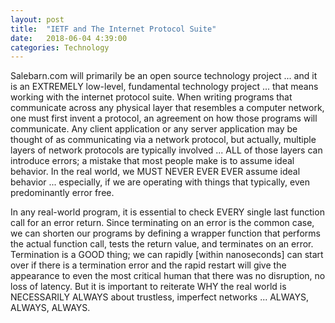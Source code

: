 ```yaml
---
layout: post
title:  "IETF and The Internet Protocol Suite"
date:   2018-06-04 4:39:00
categories: Technology
---
```


Salebarn.com will primarily be an open source technology project ... and it is an EXTREMELY low-level, fundamental technology project ... that means working with the internet protocol suite.  When writing programs that communicate across any physical layer that resembles a computer network, one must first invent a protocol, an agreement on how those programs will communicate. Any client application or any server application may be thought of as communicating via a network protocol, but actually, multiple layers of network protocols are typically involved ... ALL of those layers can introduce errors; a mistake that most people make is to assume ideal behavior. In the real world, we MUST NEVER EVER EVER assume ideal behavior ... especially, if we are operating with things that typically, even predominantly error free.

In any real-world program, it is essential to check EVERY single last function call for an error return. Since terminating on an error is the common case, we can shorten our programs by defining a wrapper function that performs the actual function call, tests the return value, and terminates on an error. Termination is a GOOD thing; we can rapidly [within nanoseconds] can start over if there is a termination error and the rapid restart will give the appearance to even the most critical human that there was no disruption, no loss of latency. But it is important to reiterate WHY the real world is NECESSARILY ALWAYS about trustless, imperfect networks ... ALWAYS, ALWAYS, ALWAYS.
